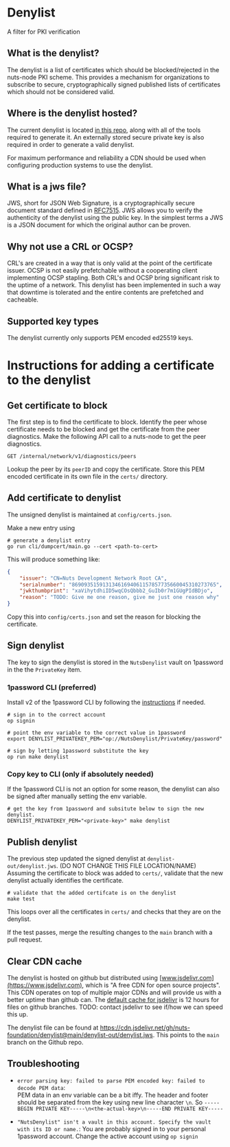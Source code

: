 # Denylist
A filter for PKI verification

## What is the denylist?

The denylist is a list of certificates which should be blocked/rejected in the nuts-node PKI scheme. 
This provides a mechanism for organizations to subscribe to secure, 
cryptographically signed published lists of certificates which should not be considered valid.

## Where is the denylist hosted?

The current denylist is located [in this repo](./denylist-out/denylist.jws), along with all of the tools required to generate it. 
An externally stored secure private key is also required in order to generate a valid denylist.

For maximum performance and reliability a CDN should be used when configuring production systems to use the denylist.

## What is a jws file?

JWS, short for JSON Web Signature, is a cryptographically secure document standard defined in [RFC7515](https://datatracker.ietf.org/doc/html/rfc7515).
JWS allows you to verify the authenticity of the denylist using the public key. 
In the simplest terms a JWS is a JSON document for which the original author can be proven.

## Why not use a CRL or OCSP?

CRL's are created in a way that is only valid at the point of the certificate issuer. 
OCSP is not easily prefetchable without a cooperating client implementing OCSP stapling. 
Both CRL's and OCSP bring significant risk to the uptime of a network. 
This denylist has been implemented in such a way that downtime is tolerated and the entire contents are prefetched and cacheable.

## Supported key types

The denylist currently only supports PEM encoded ed25519 keys.

# Instructions for adding a certificate to the denylist

## Get certificate to block
The first step is to find the certificate to block.
Identify the peer whose certificate needs to be blocked and get the certificate from the peer diagnostics.
Make the following API call to a nuts-node to get the peer diagnostics.

```
GET /internal/network/v1/diagnostics/peers
```

Lookup the peer by its `peerID` and copy the certificate.
Store this PEM encoded certificate in its own file in the `certs/` directory.

## Add certificate to denylist
The unsigned denylist is maintained at `config/certs.json`.

Make a new entry using
```shell
# generate a denylist entry
go run cli/dumpcert/main.go --cert <path-to-cert>
```

This will produce something like:
```json
{
    "issuer": "CN=Nuts Development Network Root CA",
    "serialnumber": "86909351591313461694061157857735660045310273765",
    "jwkthumbprint": "xaVihytdhiID5wqCOsQbbb2_GuIb0r7m1GUgPIdBDjo",
    "reason": "TODO: Give me one reason, give me just one reason why"
}
```

Copy this into `config/certs.json` and set the reason for blocking the certificate.


## Sign denylist
The key to sign the denylist is stored in the `NutsDenylist` vault on 1password in the the `PrivateKey` item.

### 1password CLI (preferred)
Install v2 of the 1password CLI by following the [instructions](https://developer.1password.com/docs/cli/get-started/) if needed.
```shell
# sign in to the correct account
op signin

# point the env variable to the correct value in 1password
export DENYLIST_PRIVATEKEY_PEM="op://NutsDenylist/PrivateKey/password"

# sign by letting 1password substitute the key
op run make denylist
```

### Copy key to CLI (only if absolutely needed)
If the 1password CLI is not an option for some reason, the denylist can also be signed after manually setting the env variable.
```
# get the key from 1password and subsitute below to sign the new denylist.
DENYLIST_PRIVATEKEY_PEM="<private-key>" make denylist
```


## Publish denylist
The previous step updated the signed denylist at `denylist-out/denylist.jws`. (DO NOT CHANGE THIS FILE LOCATION/NAME)
Assuming the certificate to block was added to `certs/`, validate that the new denylist actually identifies the certificate.
```shell
# validate that the added certifcate is on the denylist
make test
```
This loops over all the certificates in `certs/` and checks that they are on the denylist.

If the test passes, merge the resulting changes to the `main` branch with a pull request.


## Clear CDN cache
The denylist is hosted on github but distributed using [www.jsdelivr.com](https://www.jsdelivr.com), which is "A free CDN for open source projects".
This CDN operates on top of multiple major CDNs and will provide us with a better uptime than github can.
The [default cache for jsdelivr](https://www.jsdelivr.com/documentation#id-caching) is 12 hours for files on github branches.
TODO: contact jsdelivr to see if/how we can speed this up.

The denylist file can be found at https://cdn.jsdelivr.net/gh/nuts-foundation/denylist@main/denylist-out/denylist.jws. 
This points to the `main` branch on the Github repo.


## Troubleshooting
- `error parsing key: failed to parse PEM encoded key: failed to decode PEM data`:  
  PEM data in an env variable can be a bit iffy. The header and footer should be separated from the key using new line character `\n`.
  So `-----BEGIN PRIVATE KEY-----\n<the-actual-key>\n-----END PRIVATE KEY-----`

- `"NutsDenylist" isn't a vault in this account. Specify the vault with its ID or name.`:
  You are probably signed in to your personal 1password account. Change the active account using `op signin`

